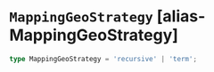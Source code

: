 # `MappingGeoStrategy` [alias-MappingGeoStrategy]
```typescript
type MappingGeoStrategy = 'recursive' | 'term';
```
